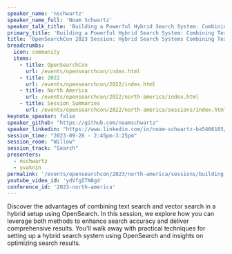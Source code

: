 ```yaml
---
speaker_name: 'nschwartz'
speaker_name_full: 'Noam Schwartz'
speaker_talk_title: 'Building a Powerful Hybrid Search System: Combining Text and Vector Search for Enhanced OpenSearch Performance'
primary_title: 'Building a Powerful Hybrid Search System: Combining Text and Vector Search for Enhanced OpenSearch Performance'
title: 'OpenSearchCon 2023 Session: Hybrid Search Systems Combining Text and Vector Search for Enhanced Performance'
breadcrumbs:
  icon: community
  items:
    - title: OpenSearchCon
      url: /events/opensearchcon/index.html
    - title: 2022
      url: /events/opensearchcon/2022/index.html
    - title: North America
      url: /events/opensearchcon/2022/north-america/index.html
    - title: Session Summaries
      url: /events/opensearchcon/2022/north-america/sessions/index.html
keynote_speaker: false
speaker_github: "https://github.com/noamschwartz"
speaker_linkedin: "https://www.linkedin.com/in/noam-schwartz-ba5466185/"
session_time: "2023-09-28 - 2:45pm-3:25pm"
session_room: "Willow"
session_track: "Search"
presenters: 
  - nschwartz
  - yvaknin
permalink: '/events/opensearchcon/2023/north-america/sessions/building-a-powerful-hybrid-search-system-combining-text-and-vector-search-for-enhanced-opensearch-performance.html'
youtube_video_id: 'ydVfgITN8g4'
conference_id: '2023-north-america'
---
```


Discover the advantages of combining text search and vector search in a hybrid setup using OpenSearch. In this session, we explore how you can leverage both methods to enhance search accuracy and deliver comprehensive results. You'll walk away with practical techniques for setting up a hybrid search system using OpenSearch and insights on optimizing search results.
